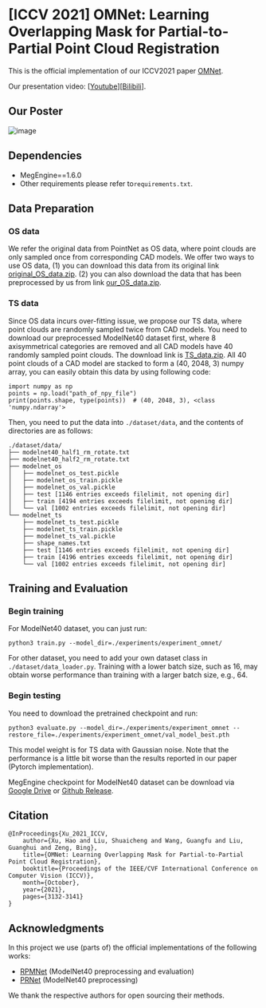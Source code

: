 # [ICCV 2021] OMNet: Learning Overlapping Mask for Partial-to-Partial Point Cloud Registration

This is the official implementation of our ICCV2021 paper [OMNet](https://openaccess.thecvf.com/content/ICCV2021/papers/Xu_OMNet_Learning_Overlapping_Mask_for_Partial-to-Partial_Point_Cloud_Registration_ICCV_2021_paper.pdf).

Our presentation video: [[Youtube](https://www.youtube.com/watch?v=u2lTKsom8oU)][[Bilibili](https://www.bilibili.com/video/BV1Ef4y1J7XP/)].

## Our Poster

![image](./images/OMNet_poster.png)

## Dependencies

* MegEngine==1.6.0
* Other requirements please refer to`requirements.txt`.

## Data Preparation

### OS data

We refer the original data from PointNet as OS data, where point clouds are only sampled once from corresponding CAD models. We offer two ways to use OS data, (1) you can download this data from its original link [original_OS_data.zip](http://modelnet.cs.princeton.edu/). (2) you can also download the data that has been preprocessed by us from link [our_OS_data.zip](https://drive.google.com/file/d/1rXnbXwD72tkeu8x6wboMP0X7iL9LiBPq/view?usp=sharing).

### TS data

Since OS data incurs over-fitting issue, we propose our TS data, where point clouds are randomly sampled twice from CAD models. You need to download our preprocessed ModelNet40 dataset first, where 8 axisymmetrical categories are removed and all CAD models have 40 randomly sampled point clouds. The download link is [TS_data.zip](https://drive.google.com/file/d/1-zcp5oR69WM6lMI71uHmOi6OFpzQomgI/view?usp=sharing). All 40 point clouds of a CAD model are stacked to form a (40, 2048, 3) numpy array, you can easily obtain this data by using following code:

```
import numpy as np
points = np.load("path_of_npy_file")
print(points.shape, type(points))  # (40, 2048, 3), <class 'numpy.ndarray'>
```

Then, you need to put the data into `./dataset/data`, and the contents of directories are as follows:

```
./dataset/data/
├── modelnet40_half1_rm_rotate.txt
├── modelnet40_half2_rm_rotate.txt
├── modelnet_os
│   ├── modelnet_os_test.pickle
│   ├── modelnet_os_train.pickle
│   ├── modelnet_os_val.pickle
│   ├── test [1146 entries exceeds filelimit, not opening dir]
│   ├── train [4194 entries exceeds filelimit, not opening dir]
│   └── val [1002 entries exceeds filelimit, not opening dir]
└── modelnet_ts
    ├── modelnet_ts_test.pickle
    ├── modelnet_ts_train.pickle
    ├── modelnet_ts_val.pickle
    ├── shape_names.txt
    ├── test [1146 entries exceeds filelimit, not opening dir]
    ├── train [4196 entries exceeds filelimit, not opening dir]
    └── val [1002 entries exceeds filelimit, not opening dir]
```

## Training and Evaluation

### Begin training

For ModelNet40 dataset, you can just run:

```
python3 train.py --model_dir=./experiments/experiment_omnet/
```

For other dataset, you need to add your own dataset class in `./dataset/data_loader.py`. Training with a lower batch size, such as 16, may obtain worse performance than training with a larger batch size, e.g., 64.

### Begin testing

You need to download the pretrained checkpoint and run:

```
python3 evaluate.py --model_dir=./experiments/experiment_omnet --restore_file=./experiments/experiment_omnet/val_model_best.pth
```

This model weight is for TS data with Gaussian noise. Note that the performance is a little bit worse than the results reported in our paper (Pytorch implementation).

MegEngine checkpoint for ModelNet40 dataset can be download via [Google Drive](https://drive.google.com/file/d/1xkWQeMabQhO4zqg6X3aj_VQCMHgeBUsD/view?usp=sharing) or [Github Release](https://github.com/megvii-research/OMNet/releases/download/V1.0.0/val_model_best.pth).

## Citation

```
@InProceedings{Xu_2021_ICCV,
    author={Xu, Hao and Liu, Shuaicheng and Wang, Guangfu and Liu, Guanghui and Zeng, Bing},
    title={OMNet: Learning Overlapping Mask for Partial-to-Partial Point Cloud Registration},
    booktitle={Proceedings of the IEEE/CVF International Conference on Computer Vision (ICCV)},
    month={October},
    year={2021},
    pages={3132-3141}
}
```

## Acknowledgments

In this project we use (parts of) the official implementations of the following works:

* [RPMNet](https://github.com/yewzijian/RPMNet) (ModelNet40 preprocessing and evaluation)
* [PRNet](https://github.com/WangYueFt/prnet) (ModelNet40 preprocessing)

We thank the respective authors for open sourcing their methods.
